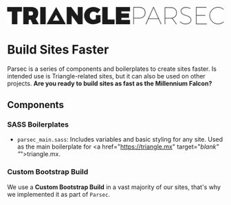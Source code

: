 <img src="assets/Parsec-Logo.svg" alt="Triangle Parsec Logo">

Build Sites Faster
===
Parsec is a series of components and boilerplates to create sites faster. Is intended use is Triangle-related sites, but it can also be used on other projects. **Are you ready to build sites as fast as the Millennium Falcon?**

## Components

### SASS Boilerplates
- `parsec_main.sass`: Includes variables and basic styling for any site. Used as the main boilerplate for <a href="https://triangle.mx" target="_blank" "_">triangle.mx</a>.

### Custom Bootstrap Build
We use a **Custom Bootstrap Build** in a vast majority of our sites, that's why we implemented it as part of `Parsec`.
